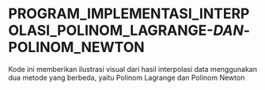# PROGRAM_IMPLEMENTASI_INTERPOLASI_POLINOM_LAGRANGE-_DAN_-POLINOM_NEWTON
Kode ini memberikan ilustrasi visual dari hasil interpolasi data menggunakan dua metode yang berbeda, yaitu Polinom Lagrange dan Polinom Newton
